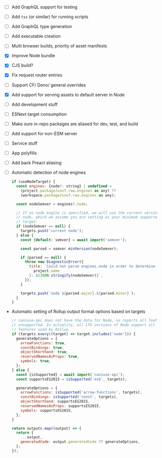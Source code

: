 - [ ] Add GraphQL support for testing
- [ ] Add `tsx` (or similar) for running scripts
- [ ] Add GraphQL type generation
- [ ] Add executable creation
- [ ] Multi browser builds, priority of asset manifests
- [x] Improve Node bundle
- [x] CJS build?
- [x] Fix request router entries
- [ ] Support CF/ Deno/ general overrides
- [x] Add support for serving assets to default server in Node
- [ ] Add development stuff
- [ ] ESNext target consumption
- [ ] Make sure in-repo packages are aliased for dev, test, and build
- [ ] Add support for non-ESM server
- [ ] Service stuff
- [ ] App polyfills
- [ ] Add back Preact aliasing
- [ ] Automatic detection of node engines

  ```js
  if (useNodeTarget) {
    const engines: {node?: string} | undefined =
      (project.packageJson?.raw.engines as any) ??
      (workspace.packageJson?.raw.engines as any);

    const nodeSemver = engines?.node;

    // If no node engine is specified, we will use the current version of
    // node, which we assume you are setting as your minimum supported
    // target.
    if (nodeSemver == null) {
      targets.push('current node');
    } else {
      const {default: semver} = await import('semver');

      const parsed = semver.minVersion(nodeSemver);

      if (parsed == null) {
        throw new DiagnosticError({
          title: `Could not parse engines.node in order to determine the node target for project ${
            project.name
          }: ${JSON.stringify(nodeSemver)}`,
        });
      }

      targets.push(`node ${parsed.major}.${parsed.minor}`);
    }
  }
  ```

- Automatic setting of Rollup output format options based on targets

  ```js
  // caniuse-api does not have the data for Node, so reports all features to be
  // unsupported. In actuality, all LTS versions of Node support all the ES2015
  // features used by Rollup.
  if (targets.every((target) => target.includes('node'))) {
    generateOptions = {
      arrowFunctions: true,
      constBindings: true,
      objectShorthand: true,
      reservedNamesAsProps: true,
      symbols: true,
    };
  } else {
    const {isSupported} = await import('caniuse-api');
    const supportsES2015 = isSupported('es6', targets);

    generateOptions = {
      arrowFunctions: isSupported('arrow-functions', targets),
      constBindings: isSupported('const', targets),
      objectShorthand: supportsES2015,
      reservedNamesAsProps: supportsES2015,
      symbols: supportsES2015,
    };
  }

  return outputs.map((output) => {
    return {
      ...output,
      generatedCode: output.generatedCode ?? generateOptions,
    };
  });
  ```
